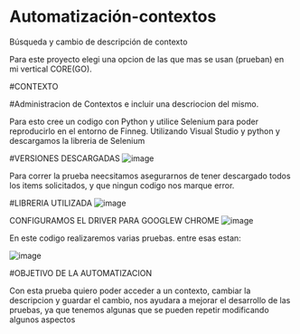 # Automatización-contextos
Búsqueda y cambio de descripción de contexto  

Para este proyecto elegi una opcion de las que mas se usan (prueban) en mi vertical CORE(GO).

#CONTEXTO

#Administracion de Contextos e incluir una descriocion del mismo.

Para esto cree un codigo con Python y utilice Selenium para poder reproducirlo en el entorno de Finneg.
Utilizando Visual Studio y python y descargamos la libreria de Selenium 

#VERSIONES DESCARGADAS 
![image](https://github.com/rosemarqui/Automatizaci-n-contextos/assets/119628954/6b07d984-58de-48d2-a853-724bb49638c9)

Para correr la prueba neecsitamos asegurarnos de tener descargado todos los items solicitados, y que ningun codigo nos marque error. 

#LIBRERIA UTILIZADA 
![image](https://github.com/rosemarqui/Automatizaci-n-contextos/assets/119628954/dafc2593-5417-4751-a556-79ca887856b5)

CONFIGURAMOS EL DRIVER PARA GOOGLEW CHROME 
![image](https://github.com/rosemarqui/Automatizaci-n-contextos/assets/119628954/32c13fe1-5289-44a3-9bd5-4e3c62618de0)


En este codigo realizaremos varias pruebas. entre esas estan:

![image](https://github.com/rosemarqui/Automatizaci-n-contextos/assets/119628954/98764d5d-544f-4557-bf3b-8cf4725019d8)

#OBJETIVO DE LA AUTOMATIZACION

Con esta prueba quiero poder acceder a un contexto, cambiar la descripcion y guardar el cambio, nos ayudara a mejorar el desarrollo de las pruebas, ya que tenemos algunas que se pueden repetir modificando algunos aspectos 



